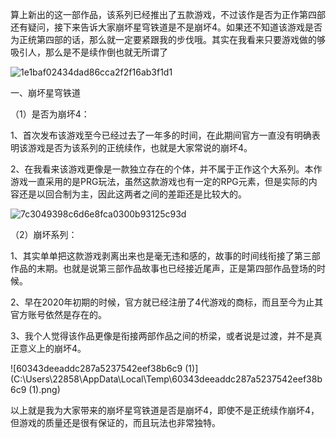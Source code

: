 算上新出的这一部作品，该系列已经推出了五款游戏，不过该作是否为正作第四部还有疑问，接下来告诉大家崩坏星穹铁道是不是崩坏4。如果还不知道该游戏是否为正统第四部的话，那么就一定要紧跟我的步伐哦。其实在我看来只要游戏做的够吸引人，那么是不是续作倒也就无所谓了 

![1e1baf02434dad86cca2f2f16ab3f1d1](C:\Users\22858\AppData\Local\Temp\1e1baf02434dad86cca2f2f16ab3f1d1.png)

一、崩坏星穹铁道

（1）是否为崩坏4：

1、首次发布该游戏至今已经过去了一年多的时间，在此期间官方一直没有明确表明该游戏是否为该系列的正统续作，也就是大家常说的崩坏4。

2、在我看来该游戏更像是一款独立存在的个体，并不属于正作这个大系列。本作游戏一直采用的是PRG玩法，虽然这款游戏也有一定的RPG元素，但是实际的内容还是以回合制为主，因此这两者之间的差距还是比较大的。

![7c3049398c6d6e8fca0300b93125c93d](C:\Users\22858\AppData\Local\Temp\7c3049398c6d6e8fca0300b93125c93d.png)

（2）崩坏系列：

1、其实单单把这款游戏剥离出来也是毫无违和感的，故事的时间线衔接了第三部作品的末期。也就是说第三部作品故事也已经接近尾声，正是第四部作品登场的时候。

 2、早在2020年初期的时候，官方就已经注册了4代游戏的商标，而且至今为止其官方账号依然是存在的。

3、我个人觉得该作品更像是衔接两部作品之间的桥梁，或者说是过渡，并不是真正意义上的崩坏4。

![60343deeaddc287a5237542eef38b6c9 (1)](C:\Users\22858\AppData\Local\Temp\60343deeaddc287a5237542eef38b6c9 (1).png)

以上就是我为大家带来的崩坏星穹铁道是否是崩坏4，即使不是正统续作崩坏4，但游戏的质量还是很有保证的，而且玩法也非常独特。